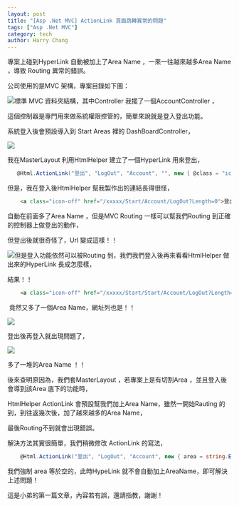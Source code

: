 ```yaml
---
layout: post
title: "[Asp .Net MVC] ActionLink 頁面跳轉異常的問題"
tags: ["Asp .Net MVC"]
category: tech
author: Harry Chang
---
```


專案上碰到HyperLink 自動被加上了Area Name ，一來一往越來越多Area Name ，導致 Routing 異常的錯誤。

公司使用的是MVC 架構，專案目錄如下圖：

![](https://az787680.vo.msecnd.net/user/harry/a2f9c015-2677-4e11-9c86-af3799faf640/1460512543_10344.png)標準 MVC 資料夾結構，其中Controller 我擺了一個AccountController ，

這個控制器是專門用來做系統權限控管的，簡單來說就是登入登出功能。

系統登入後會預設導入到 Start Areas 裡的 DashBoardController，

![](https://az787680.vo.msecnd.net/user/harry/a2f9c015-2677-4e11-9c86-af3799faf640/1460513228_19499.png)

我在MasterLayout 利用HtmlHelper 建立了一個HyperLink 用來登出，
~~~ cs
   @Html.ActionLink("登出", "LogOut", "Account", "", new { @class = "icon-off" })
~~~
但是，我在登入後HtmlHelper 幫我製作出的連結長得很怪，
~~~ html
    <a class="icon-off" href="/xxxxx/Start/Account/LogOut?Length=0">登出</a>
~~~
自動在前面多了Area Name ，但是MVC Routing 一樣可以幫我們Routing 到正確的控制器上做登出的動作，

但登出後就很奇怪了，Url 變成這樣！！

![](https://az787680.vo.msecnd.net/user/harry/a2f9c015-2677-4e11-9c86-af3799faf640/1460513763_47081.png)但是登入功能依然可以被Routing 到，我們我們登入後再來看看HtmlHelper 做出來的HyperLink 長成怎麼樣，

結果！！
~~~ html
    <a class="icon-off" href="/xxxxx/Start/Start/Account/LogOut?Length=0">登出</a>
~~~
 竟然又多了一個Area Name，網址列也是！！

![](https://az787680.vo.msecnd.net/user/harry/a2f9c015-2677-4e11-9c86-af3799faf640/1460514384_01418.png)

登出後再登入就出現問題了，

![](https://az787680.vo.msecnd.net/user/harry/a2f9c015-2677-4e11-9c86-af3799faf640/1460514780_26977.png)

多了一堆的Area Name ！！

後來查明原因為，我們套MasterLayout ，若專案上是有切割Area ，並且登入後會導到該Area 底下的功能時，

HtmlHelper ActionLink 會預設幫我們加上Area Name，雖然一開始Rauting 的到，到往返幾次後，加了越來越多的Area Name，

最後Routing不到就會出現錯誤。

解決方法其實很簡單，我們稍微修改 ActionLink 的寫法，
~~~ cs
    @Html.ActionLink("登出", "LogOut", "Account", new { area = string.Empty }, new { @class = "icon-off" })
~~~

我們強制 area 等於空的，此時HypeLink 就不會自動加上AreaName，即可解決上述問題！

這是小弟的第一篇文章，內容若有誤，還請指教，謝謝！